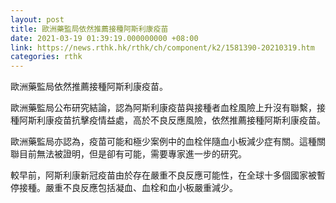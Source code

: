 ```yaml
---
layout: post
title: 歐洲藥監局依然推薦接種阿斯利康疫苗
date: 2021-03-19 01:39:19.000000000 +08:00
link: https://news.rthk.hk/rthk/ch/component/k2/1581390-20210319.htm
categories: rthk
---
```


歐洲藥監局依然推薦接種阿斯利康疫苗。

歐洲藥監局公布研究結論，認為阿斯利康疫苗與接種者血栓風險上升沒有聯繫，接種阿斯利康疫苗抗擊疫情益處，高於不良反應風險，依然推薦接種阿斯利康疫苗。

歐洲藥監局亦認為，疫苗可能和極少案例中的血栓伴隨血小板減少症有關。這種關聯目前無法被證明，但是卻有可能，需要專家進一步的研究。 

較早前，阿斯利康新冠疫苗由於存在嚴重不良反應可能性，在全球十多個國家被暫停接種。嚴重不良反應包括凝血、血栓和血小板嚴重減少。
